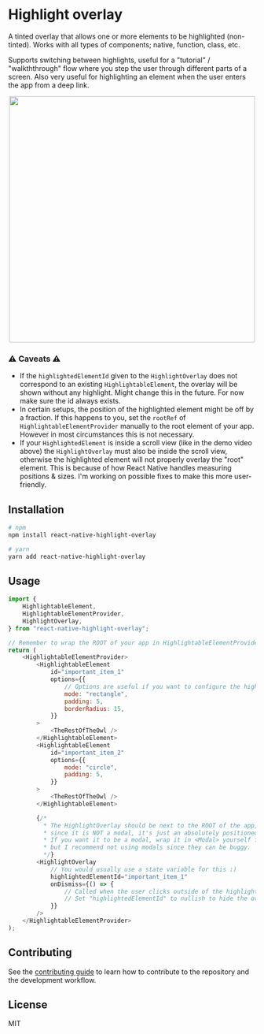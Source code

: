 # Highlight overlay

A tinted overlay that allows one or more elements to be highlighted (non-tinted). 
Works with all types of components; native, function, class, etc.

Supports switching between highlights, useful for a "tutorial" / "walkththrough" flow
where you step the user through different parts of a screen. Also very useful for
highlighting an element when the user enters the app from a deep link.

<p align="center">
  <img src="https://user-images.githubusercontent.com/16232214/137453222-06d4987c-8041-4942-9c57-e85071fb3bd2.gif" height="500" />
</p>

### ⚠️ Caveats ⚠️
 - If the `highlightedElementId` given to the `HighlightOverlay` does not
   correspond to an existing `HighlightableElement`, the overlay will be shown
   without any highlight. Might change this in the future. For now make sure
   the id always exists.
 - In certain setups, the position of the highlighted element might be off by a
   fraction. If this happens to you, set the `rootRef` of
   `HighlightableElementProvider` manually to the root element of your app. 
   However in most circumstances this is not necessary.
 - If your `HighlightedElement` is inside a scroll view (like in the demo video above)
   the `HighlightOverlay` must also be inside the scroll view, otherwise the highlighted
   element will not properly overlay the "root" element. This is because of how React Native handles
   measuring positions & sizes. I'm working on possible fixes to make this more
   user-friendly.

## Installation

```sh
# npm
npm install react-native-highlight-overlay

# yarn
yarn add react-native-highlight-overlay
```

## Usage

```js
import {
    HighlightableElement,
    HighlightableElementProvider,
    HighlightOverlay,
} from "react-native-highlight-overlay";

// Remember to wrap the ROOT of your app in HighlightableElementProvider!
return (
    <HighlightableElementProvider>
        <HighlightableElement 
			id="important_item_1"
			options={{
				// Options are useful if you want to configure the highlight, but can be left blank.
				mode: "rectangle",
				padding: 5,
				borderRadius: 15,
			}}
		>
            <TheRestOfTheOwl />
        </HighlightableElement>
        <HighlightableElement 
			id="important_item_2"
			options={{
				mode: "circle",
				padding: 5,
			}}
		>
            <TheRestOfTheOwl />
        </HighlightableElement>

        {/* 
          * The HighlightOverlay should be next to the ROOT of the app, 
          * since it is NOT a modal, it's just an absolutely positioned view.
          * If you want it to be a modal, wrap it in <Modal> yourself first,
          * but I recommend not using modals since they can be buggy.
          */}
        <HighlightOverlay
            // You would usually use a state variable for this :)
            highlightedElementId="important_item_1"
            onDismiss={() => {
                // Called when the user clicks outside of the highlighted element.
                // Set "highlightedElementId" to nullish to hide the overlay.
            }}
        />
    </HighlightableElementProvider>
);
```

## Contributing

See the [contributing guide](CONTRIBUTING.md) to learn how to contribute to the repository and the development workflow.

## License

MIT
